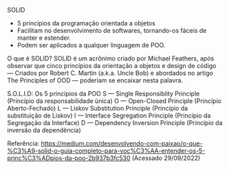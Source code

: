 SOLID 
- 5 princípios da programação orientada a objetos 
- Facilitam no desenvolvimento de softwares, tornando-os fáceis de manter e estender. 
- Podem ser aplicados a qualquer linguagem de POO.

O que é SOLID?
SOLID é um acrônimo criado por Michael Feathers, 
após observar que cinco princípios da orientação a objetos e design de código — Criados por Robert C. Martin (a.k.a. Uncle Bob) 
e abordados no artigo The Principles of OOD — poderiam se encaixar nesta palavra.

S.O.L.I.D: Os 5 princípios da POO
S — Single Responsiblity Principle (Princípio da responsabilidade única)
O — Open-Closed Principle (Princípio Aberto-Fechado)
L — Liskov Substitution Principle (Princípio da substituição de Liskov)
I — Interface Segregation Principle (Princípio da Segregação da Interface)
D — Dependency Inversion Principle (Princípio da inversão da dependência)


Referência:
https://medium.com/desenvolvendo-com-paixao/o-que-%C3%A9-solid-o-guia-completo-para-voc%C3%AA-entender-os-5-princ%C3%ADpios-da-poo-2b937b3fc530
(Acessado 29/09/2022)
